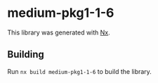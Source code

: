 # medium-pkg1-1-6

This library was generated with [Nx](https://nx.dev).

## Building

Run `nx build medium-pkg1-1-6` to build the library.
